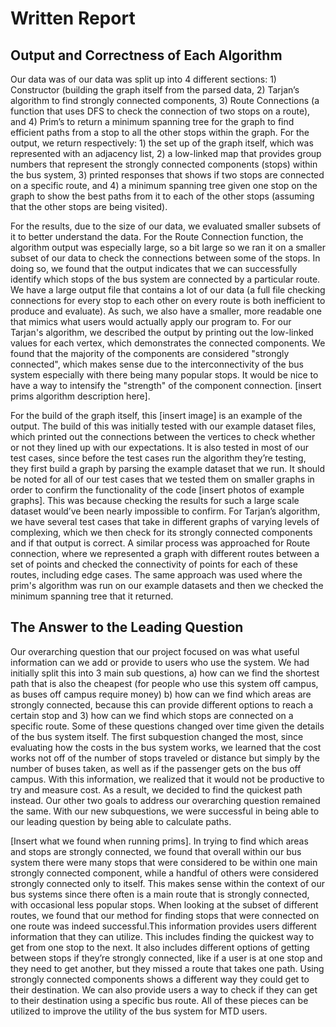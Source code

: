 # Written Report

## Output and Correctness of Each Algorithm

Our data was of our data was split up into 4 different sections: 1) Constructor (building the graph itself from the parsed data, 2) Tarjan’s algorithm to find strongly connected components, 3) Route Connections (a function that uses DFS to check the connection of two stops on a route), and 4) Prim’s to return a minimum spanning tree for the graph to find efficient paths from a stop to all the other stops within the graph. For the output, we return respectively: 1) the set up of the graph itself, which was represented with an adjacency list, 2) a low-linked map that provides group numbers that represent the strongly connected components (stops) within the bus system, 3) printed responses that shows if two stops are connected on a specific route, and 4) a minimum spanning tree given one stop on the graph to show the best paths from it to each of the other stops (assuming that the other stops are being visited). 

For the results, due to the size of our data, we evaluated smaller subsets of it to better understand the data. For the Route Connection function, the algorithm output was especially large, so a bit large so we ran it on a smaller subset of our data to check the connections between some of the stops. In doing so, we found that the output indicates that we can successfully identify which stops of the bus system are connected by a particular route. We have a large output file that contains a lot of our data (a full file checking connections for every stop to each other on every route is both inefficient to produce and evaluate). As such, we also have a smaller, more readable one that mimics what users would actually apply our program to. For our Tarjan's algorithm, we described the output by printing out the low-linked values for each vertex, which demonstrates the connected components. We found that the majority of the components are considered "strongly connected", which makes sense due to the interconnectivity of the bus system especially with there being many popular stops. It would be nice to have a way to intensify the "strength" of the component connection. [insert prims algorithm description here].

For the build of the graph itself, this [insert image] is an example of the output. The build of this was initially tested with our example dataset files, which printed out the connections between the vertices to check whether or not they lined up with our expectations. It is also tested in most of our test cases, since before the test cases run the algorithm they’re testing, they first build a graph by parsing the example dataset that we run. It should be noted for all of our test cases that we tested them on smaller graphs in order to confirm the functionality of the code [insert photos of example graphs]. This was because checking the results for such a large scale dataset would’ve been nearly impossible to confirm. For Tarjan’s algorithm, we have several test cases that take in different graphs of varying levels of complexing, which we then check for its strongly connected components and if that output is correct. A similar process was approached for Route connection, where we represented a graph with different routes between a set of points and checked the connectivity of points for each of these routes, including edge cases. The same approach was used where the prim's algorithm was run on our example datasets and then we checked the minimum spanning tree that it returned. 


## The Answer to the Leading Question

Our overarching question that our project focused on was what useful information can we add or provide to users who use the system. We had initially split this into 3 main sub questions, a) how can we find the shortest path that is also the cheapest (for people who use this system off campus, as buses off campus require money) b) how can we find which areas are strongly connected, because this can provide different options to reach a certain stop and 3) how can we find which stops are connected on a specific route. Some of these questions changed over time given the details of the bus system itself. The first subquestion changed the most, since evaluating how the costs in the bus system works, we learned that the cost works not off of the number of stops traveled or distance but simply by the number of buses taken, as well as if the passenger gets on the bus off campus. With this information, we realized that it would not be productive to try and measure cost. As a result, we decided to find the quickest path instead. Our other two goals to address our overarching question remained the same. With our new subquestions, we were successful in being able to our leading question by being able to calculate paths.

[Insert what we found when running prims]. In trying to find which areas and stops are strongly connected, we found that overall within our bus system there were many stops that were considered to be within one main strongly connected component, while a handful of others were considered strongly connected only to itself. This makes sense within the context of our bus systems since there often is a main route that is strongly connected, with occasional less popular stops. When looking at the subset of different routes, we found that our method for finding stops that were connected on one route was indeed successful.This information provides users different information that they can utilize. This includes finding the quickest way to get from one stop to the next. It also includes different options of getting between stops if they’re strongly connected, like if a user is at one stop and they need to get another, but they missed a route that takes one path. Using strongly connected components shows a different way they could get to their destination. We can also provide users a way to check if they can get to their destination using a specific bus route. All of these pieces can be utilized to improve the utility of the bus system for MTD users. 

